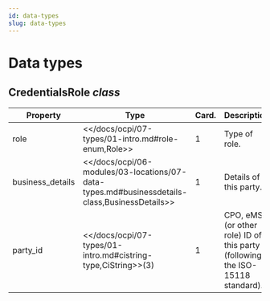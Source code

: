 ```yaml
---
id: data-types
slug: data-types
---
```

# Data types

## CredentialsRole *class*

| Property         | Type                                                                                              | Card. | Description                                                                    |
|------------------|---------------------------------------------------------------------------------------------------|-------|--------------------------------------------------------------------------------|
| role             | \<\</docs/ocpi/07-types/01-intro.md#role-enum,Role\>\>                                            | 1     | Type of role.                                                                  |
| business_details | \<\</docs/ocpi/06-modules/03-locations/07-data-types.md#businessdetails-class,BusinessDetails\>\> | 1     | Details of this party.                                                         |
| party_id         | \<\</docs/ocpi/07-types/01-intro.md#cistring-type,CiString\>\>(3)                                 | 1     | CPO, eMSP (or other role) ID of this party (following the ISO-15118 standard). |
